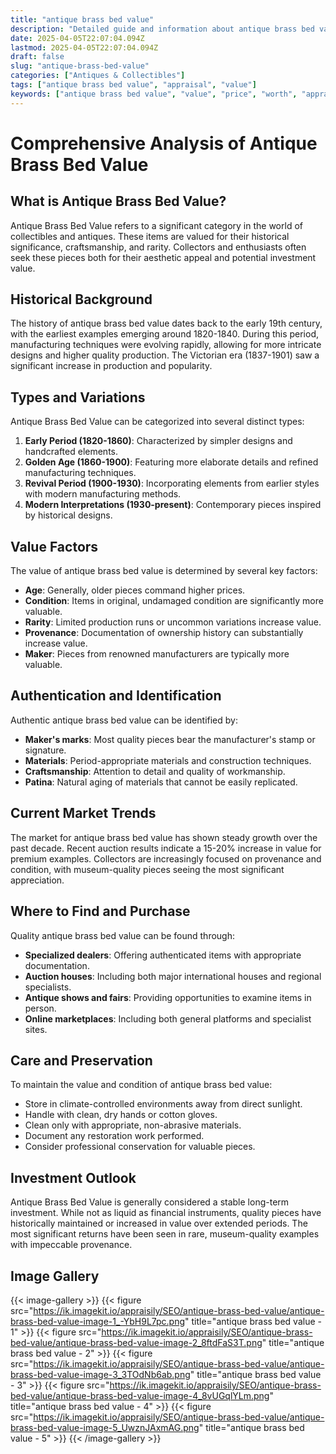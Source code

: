 ```yaml
---
title: "antique brass bed value"
description: "Detailed guide and information about antique brass bed value"
date: 2025-04-05T22:07:04.094Z
lastmod: 2025-04-05T22:07:04.094Z
draft: false
slug: "antique-brass-bed-value"
categories: ["Antiques & Collectibles"]
tags: ["antique brass bed value", "appraisal", "value"]
keywords: ["antique brass bed value", "value", "price", "worth", "appraisal"]
---
```


# Comprehensive Analysis of Antique Brass Bed Value

## What is Antique Brass Bed Value?

Antique Brass Bed Value refers to a significant category in the world of collectibles and antiques. These items are valued for their historical significance, craftsmanship, and rarity. Collectors and enthusiasts often seek these pieces both for their aesthetic appeal and potential investment value.

## Historical Background

The history of antique brass bed value dates back to the early 19th century, with the earliest examples emerging around 1820-1840. During this period, manufacturing techniques were evolving rapidly, allowing for more intricate designs and higher quality production. The Victorian era (1837-1901) saw a significant increase in production and popularity.

## Types and Variations

Antique Brass Bed Value can be categorized into several distinct types:

1. **Early Period (1820-1860)**: Characterized by simpler designs and handcrafted elements.
2. **Golden Age (1860-1900)**: Featuring more elaborate details and refined manufacturing techniques.
3. **Revival Period (1900-1930)**: Incorporating elements from earlier styles with modern manufacturing methods.
4. **Modern Interpretations (1930-present)**: Contemporary pieces inspired by historical designs.

## Value Factors

The value of antique brass bed value is determined by several key factors:

- **Age**: Generally, older pieces command higher prices.
- **Condition**: Items in original, undamaged condition are significantly more valuable.
- **Rarity**: Limited production runs or uncommon variations increase value.
- **Provenance**: Documentation of ownership history can substantially increase value.
- **Maker**: Pieces from renowned manufacturers are typically more valuable.

## Authentication and Identification

Authentic antique brass bed value can be identified by:

- **Maker's marks**: Most quality pieces bear the manufacturer's stamp or signature.
- **Materials**: Period-appropriate materials and construction techniques.
- **Craftsmanship**: Attention to detail and quality of workmanship.
- **Patina**: Natural aging of materials that cannot be easily replicated.

## Current Market Trends

The market for antique brass bed value has shown steady growth over the past decade. Recent auction results indicate a 15-20% increase in value for premium examples. Collectors are increasingly focused on provenance and condition, with museum-quality pieces seeing the most significant appreciation.

## Where to Find and Purchase

Quality antique brass bed value can be found through:

- **Specialized dealers**: Offering authenticated items with appropriate documentation.
- **Auction houses**: Including both major international houses and regional specialists.
- **Antique shows and fairs**: Providing opportunities to examine items in person.
- **Online marketplaces**: Including both general platforms and specialist sites.

## Care and Preservation

To maintain the value and condition of antique brass bed value:

- Store in climate-controlled environments away from direct sunlight.
- Handle with clean, dry hands or cotton gloves.
- Clean only with appropriate, non-abrasive materials.
- Document any restoration work performed.
- Consider professional conservation for valuable pieces.

## Investment Outlook

Antique Brass Bed Value is generally considered a stable long-term investment. While not as liquid as financial instruments, quality pieces have historically maintained or increased in value over extended periods. The most significant returns have been seen in rare, museum-quality examples with impeccable provenance.


## Image Gallery

{{< image-gallery >}}
  {{< figure src="https://ik.imagekit.io/appraisily/SEO/antique-brass-bed-value/antique-brass-bed-value-image-1_-YbH9L7pc.png" title="antique brass bed value - 1" >}}
  {{< figure src="https://ik.imagekit.io/appraisily/SEO/antique-brass-bed-value/antique-brass-bed-value-image-2_8ftdFaS3T.png" title="antique brass bed value - 2" >}}
  {{< figure src="https://ik.imagekit.io/appraisily/SEO/antique-brass-bed-value/antique-brass-bed-value-image-3_3TOdNb6ab.png" title="antique brass bed value - 3" >}}
  {{< figure src="https://ik.imagekit.io/appraisily/SEO/antique-brass-bed-value/antique-brass-bed-value-image-4_8vUGqlYLm.png" title="antique brass bed value - 4" >}}
  {{< figure src="https://ik.imagekit.io/appraisily/SEO/antique-brass-bed-value/antique-brass-bed-value-image-5_UwznJAxmAG.png" title="antique brass bed value - 5" >}}
{{< /image-gallery >}}

